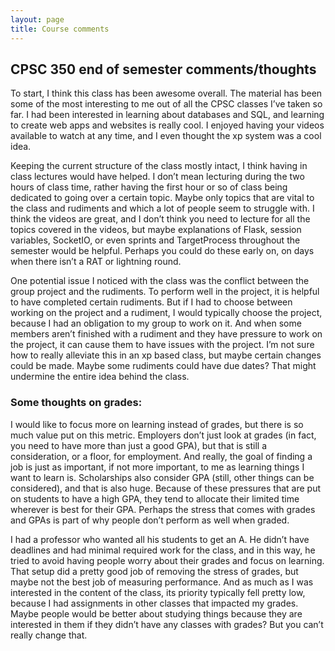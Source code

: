 ```yaml
---
layout: page
title: Course comments
---
```


## CPSC 350 end of semester comments/thoughts

To start, I think this class has been awesome overall. The material has been some of the most interesting to me out of all the CPSC classes I’ve taken so far. I had been interested in learning about databases and SQL, and learning to create web apps and websites is really cool. I enjoyed having your videos available to watch at any time, and I even thought the xp system was a cool idea.

Keeping the current structure of the class mostly intact, I think having in class lectures would have helped. I don’t mean lecturing during the two hours of class time, rather having the first hour or so of class being dedicated to going over a certain topic. Maybe only topics that are vital to the class and rudiments and which a lot of people seem to struggle with. I think the videos are great, and I don’t think you need to lecture for all the topics covered in the videos, but maybe explanations of Flask, session variables, SocketIO, or even sprints and TargetProcess throughout the semester would be helpful. Perhaps you could do these early on, on days when there isn’t a RAT or lightning round.

One potential issue I noticed with the class was the conflict between the group project and the rudiments. To perform well in the project, it is helpful to have completed certain rudiments. But if I had to choose between working on the project and a rudiment, I would typically choose the project, because I had an obligation to my group to work on it. And when some members aren’t finished with a rudiment and they have pressure to work on the project, it can cause them to have issues with the project. I’m not sure how to really alleviate this in an xp based class, but maybe certain changes could be made. Maybe some rudiments could have due dates? That might undermine the entire idea behind the class.

### Some thoughts on grades:

I would like to focus more on learning instead of grades, but there is so much value put on this metric. Employers don’t just look at grades (in fact, you need to have more than just a good GPA), but that is still a consideration, or a floor, for employment. And really, the goal of finding a job is just as important, if not more important, to me as learning things I want to learn is. Scholarships also consider GPA (still, other things can be considered), and that is also huge. Because of these pressures that are put on students to have a high GPA, they tend to allocate their limited time wherever is best for their GPA. Perhaps the stress that comes with grades and GPAs is part of why people don’t perform as well when graded.

I had a professor who wanted all his students to get an A. He didn’t have deadlines and had minimal required work for the class, and in this way, he tried to avoid having people worry about their grades and focus on learning. That setup did a pretty good job of removing the stress of grades, but maybe not the best job of measuring performance. And as much as I was interested in the content of the class, its priority typically fell pretty low, because I had assignments in other classes that impacted my grades. Maybe people would be better about studying things because they are interested in them if they didn’t have any classes with grades? But you can’t really change that.
